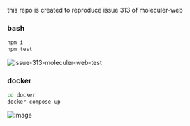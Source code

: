 this repo is created to reproduce issue 313 of moleculer-web

### bash
```bash
npm i
npm test
```

![issue-313-moleculer-web-test](https://user-images.githubusercontent.com/32500015/184515934-a416b2a8-49d5-4f80-bad4-3be58ea3183d.gif)

### docker
```bash
cd docker
docker-compose up
```
![image](https://user-images.githubusercontent.com/32500015/184516120-23334bd0-c5c2-4f65-972d-9aaadc1537db.png)
